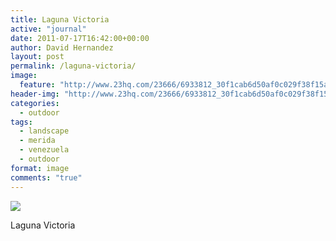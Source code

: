 ```yaml
---
title: Laguna Victoria
active: "journal"
date: 2011-07-17T16:42:00+00:00
author: David Hernandez
layout: post
permalink: /laguna-victoria/
image:
  feature: "http://www.23hq.com/23666/6933812_30f1cab6d50af0c029f38f15a8228222_large1k.jpg"
header-img: "http://www.23hq.com/23666/6933812_30f1cab6d50af0c029f38f15a8228222_large1k.jpg"
categories:
  - outdoor
tags:
  - landscape
  - merida
  - venezuela
  - outdoor
format: image
comments: "true"
---
```

<a href="http://www.23hq.com/23666/6933812_30f1cab6d50af0c029f38f15a8228222_large1k.jpg" class="popup"  title="Laguna Victoria" data-caption="© 2011 by David Hernández"><img src="http://www.23hq.com/23666/6933812_30f1cab6d50af0c029f38f15a8228222_large1k.jpg"></a>

Laguna Victoria
